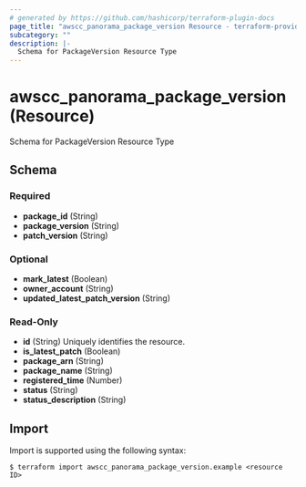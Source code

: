 ```yaml
---
# generated by https://github.com/hashicorp/terraform-plugin-docs
page_title: "awscc_panorama_package_version Resource - terraform-provider-awscc"
subcategory: ""
description: |-
  Schema for PackageVersion Resource Type
---
```


# awscc_panorama_package_version (Resource)

Schema for PackageVersion Resource Type



<!-- schema generated by tfplugindocs -->
## Schema

### Required

- **package_id** (String)
- **package_version** (String)
- **patch_version** (String)

### Optional

- **mark_latest** (Boolean)
- **owner_account** (String)
- **updated_latest_patch_version** (String)

### Read-Only

- **id** (String) Uniquely identifies the resource.
- **is_latest_patch** (Boolean)
- **package_arn** (String)
- **package_name** (String)
- **registered_time** (Number)
- **status** (String)
- **status_description** (String)

## Import

Import is supported using the following syntax:

```shell
$ terraform import awscc_panorama_package_version.example <resource ID>
```
